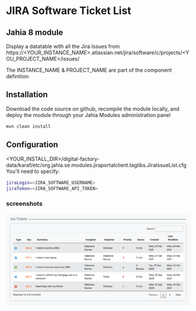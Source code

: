 # JIRA Software Ticket List 

## Jahia 8 module

Display a datatable with all the Jira Issues from https://<YOUR_INSTANCE_NAME>.atlassian.net/jira/software/c/projects/<YOU_PROJECT_NAME>/issues/

The INSTANCE_NAME & PROJECT_NAME are part of the component definition
## Installation

Download the code source on github, recompile the module locally, and deploy the module through your Jahia Modules administration panel

```bash
mvn clean install
```

## Configuration
<YOUR_INSTALL_DIR>/digital-factory-data/karaf/etc/org.jahia.se.modules.jiraportalclient.taglibs.JiraIssueList.cfg
You'll need to specify:
```bash
jiraLogin=<JIRA_SOFTWARE_USERNAME>
jiraToken=<JIRA_SOFTWARE_API_TOKEN>
```
### screenshots
![picture](./src/main/resources/images/jiraIssuesTable.png)






